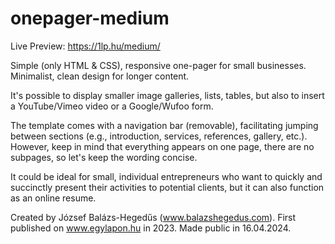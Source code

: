 # onepager-medium

Live Preview: https://1lp.hu/medium/

Simple (only HTML &amp; CSS), responsive one-pager for small businesses. Minimalist, clean design for longer content. 

It's possible to display smaller image galleries, lists, tables, but also to insert a YouTube/Vimeo video or a Google/Wufoo form.

The template comes with a navigation bar (removable), facilitating jumping between sections (e.g., introduction, services, references, gallery, etc.). However, keep in mind that everything appears on one page, there are no subpages, so let's keep the wording concise. 

It could be ideal for small, individual entrepreneurs who want to quickly and succinctly present their activities to potential clients, but it can also function as an online resume.

Created by József Balázs-Hegedűs (www.balazshegedus.com).
First published on www.egylapon.hu in 2023.
Made public in 16.04.2024.

